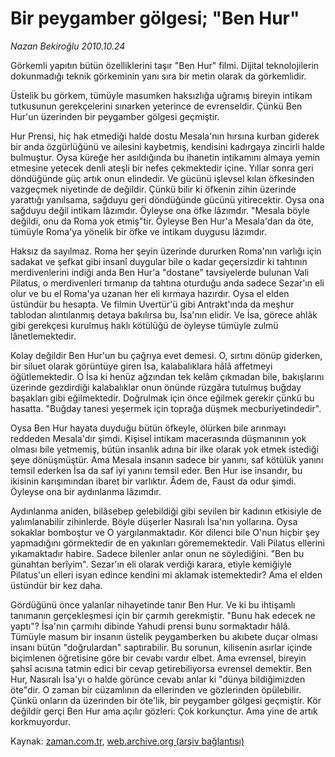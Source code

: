 # Bir peygamber gölgesi; "Ben Hur"

*Nazan Bekiroğlu 2010.10.24*

<td class="news-spot">
<p>Görkemli yapıtın bütün özelliklerini taşır "Ben Hur" filmi. Dijital teknolojilerin dokunmadığı teknik görkeminin yanı sıra bir metin olarak da görkemlidir.</p>
<p><p>Üstelik bu görkem, tümüyle masumken haksızlığa uğramış bireyin intikam tutkusunun gerekçelerini sınarken yeterince de evrenseldir. Çünkü Ben Hur'un üzerinden bir peygamber gölgesi geçmiştir.
<p> Hur Prensi, hiç hak etmediği halde dostu Mesala'nın hırsına kurban giderek bir anda özgürlüğünü ve ailesini kaybetmiş, kendisini kadırgaya zincirli halde bulmuştur. Oysa küreğe her asıldığında bu ihanetin intikamını almaya yemin etmesine yetecek denli ateşli bir nefes çekmektedir içine. Yıllar sonra geri döndüğünde güç artık onun elindedir. Ve gücünü işlevsel kılan öfkesinden vazgeçmek niyetinde de değildir. Çünkü bilir ki öfkenin zihin üzerinde yarattığı yanılsama, sağduyu geri döndüğünde gücünü yitirecektir. Oysa ona sağduyu değil intikam lâzımdır. Öyleyse ona öfke lâzımdır. "Mesala böyle değildi, onu da Roma yok etmiş"tir. Öyleyse Ben Hur'a Mesala'dan da öte, tümüyle Roma'ya yönelik bir öfke ve intikam duygusu lâzımdır.
<p> Haksız da sayılmaz. Roma her şeyin üzerinde dururken Roma'nın varlığı için sadakat ve şefkat gibi insanî duygular bile o kadar geçersizdir ki tahtının merdivenlerini indiği anda Ben Hur'a "dostane" tavsiyelerde bulunan Vali Pilatus, o merdivenleri tırmanıp da tahtına oturduğu anda sadece Sezar'ın eli olur ve bu el Roma'ya uzanan her eli kırmaya hazırdır. Oysa el elden üstündür bu hesapta. Ve filmin Uvertür'ü gibi Antrakt'ında da meşhur tablodan alıntılanmış detaya bakılırsa bu, İsa'nın elidir. Ve İsa, görece ahlâk gibi gerekçesi kurulmuş haklı kötülüğü de öyleyse tümüyle zulmü lânetlemektedir.
<p> Kolay değildir Ben Hur'un bu çağrıya evet demesi. O, sırtını dönüp giderken, bir siluet olarak görüntüye giren İsa, kalabalıklara hâlâ affetmeyi öğütlemektedir. O İsa ki henüz ağzından tek kelâm çıkmadan bile, bakışlarını üzerinde gezdirdiği kalabalıklar onun önünde rüzgâra tutulmuş buğday başakları gibi eğilmektedir. Doğrulmak için önce eğilmek gerekir çünkü bu hasatta. "Buğday tanesi yeşermek için toprağa düşmek mecburiyetindedir".
<p> Oysa Ben Hur hayata duyduğu bütün öfkeyle, ölürken bile arınmayı reddeden Mesala'dır şimdi. Kişisel intikam macerasında düşmanının yok olması bile yetmemiş, bütün insanlık adına bir ilke olarak yok etmek istediği şeye dönüşmüştür. Ama Mesala insanın sadece bir yanını, saf kötülük yanını temsil ederken İsa da saf iyi yanını temsil eder. Ben Hur ise insandır, bu ikisinin karışımından ibaret bir varlıktır. Âdem de, Faust da odur şimdi. Öyleyse ona bir aydınlanma lâzımdır.
<p> Aydınlanma aniden, bilâsebep gelebildiği gibi sevilen bir kadının etkisiyle de yalımlanabilir zihinlerde. Böyle düşerler Nasıralı İsa'nın yollarına. Oysa sokaklar bomboştur ve O yargılanmaktadır. Kör dilenci bile O'nun hiçbir şey yapmadığını görmektedir de en yakınları görememektedir. Vali Pilatus ellerini yıkamaktadır habire. Sadece bilenler anlar onun ne söylediğini. "Ben bu günahtan berîyim". Sezar'ın eli olarak verdiği karara, etiyle kemiğiyle Pilatus'un elleri isyan edince kendini mi aklamak istemektedir? Ama el elden üstündür bir kez daha.
<p> Gördüğünü önce yalanlar nihayetinde tanır Ben Hur. Ve ki bu ihtişamlı tanımanın gerçekleşmesi için bir çarmıh gerekmiştir. "Bunu hak edecek ne yaptı"? İsa'nın çarmıhı dibinde Yahudi prensi bunu sormaktadır hâlâ. Tümüyle masum bir insanın üstelik peygamberken bu akıbete duçar olması insanı bütün "doğrulardan" saptırabilir. Bu sorunun, kilisenin asırlar içinde biçimlenen öğretisine göre bir cevabı vardır elbet. Ama evrensel, bireyin şahsî acısına tatmin edici bir cevap getirebiliyorsa evrensel demektir. Ben Hur, Nasıralı İsa'yı o halde görünce cevabı anlar ki "dünya bildiğimizden öte"dir. O zaman bir cüzamlının da ellerinden ve gözlerinden öpülebilir. Çünkü onların da üzerinden bir öte'lik, bir peygamber gölgesi geçmiştir. Kör değildir gerçi Ben Hur ama açılır gözleri: Çok korkunçtur. Ama yine de artık korkmuyordur. </p>
<a href="http://web.archive.org/web/20101130212629/mailto:/">
</a></p></p></p></p></p></p></p></td>

Kaynak: [zaman.com.tr](http://zaman.com.tr/yazar.do?yazino=1044212), [web.archive.org (arşiv bağlantısı)](http://web.archive.org/web/20101130212629/http://zaman.com.tr/yazar.do?yazino=1044212)
